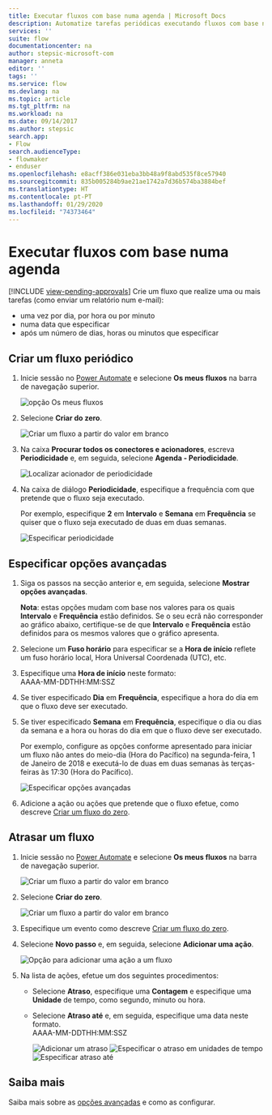 ```yaml
---
title: Executar fluxos com base numa agenda | Microsoft Docs
description: Automatize tarefas periódicas executando fluxos com base numa agenda, tal como diariamente ou de hora a hora.
services: ''
suite: flow
documentationcenter: na
author: stepsic-microsoft-com
manager: anneta
editor: ''
tags: ''
ms.service: flow
ms.devlang: na
ms.topic: article
ms.tgt_pltfrm: na
ms.workload: na
ms.date: 09/14/2017
ms.author: stepsic
search.app:
- Flow
search.audienceType:
- flowmaker
- enduser
ms.openlocfilehash: e8acff386e031eba3bb48a9f8abd535f8ce57940
ms.sourcegitcommit: 835b005284b9ae21ae1742a7d36b574ba3884bef
ms.translationtype: HT
ms.contentlocale: pt-PT
ms.lasthandoff: 01/29/2020
ms.locfileid: "74373464"
---
```

# <a name="run-flows-on-a-schedule"></a>Executar fluxos com base numa agenda
[!INCLUDE [view-pending-approvals](includes/cc-rebrand.md)]
Crie um fluxo que realize uma ou mais tarefas (como enviar um relatório num e-mail):

* uma vez por dia, por hora ou por minuto
* numa data que especificar
* após um número de dias, horas ou minutos que especificar

## <a name="create-a-recurring-flow"></a>Criar um fluxo periódico
1. Inicie sessão no [Power Automate](https://flow.microsoft.com) e selecione **Os meus fluxos** na barra de navegação superior.
   
    ![opção Os meus fluxos](./media/run-scheduled-tasks/create-flow.png)
2. Selecione **Criar do zero**.
   
    ![Criar um fluxo a partir do valor em branco](./media/run-scheduled-tasks/create-from-blank.png)
3. Na caixa **Procurar todos os conectores e acionadores**, escreva **Periodicidade** e, em seguida, selecione **Agenda - Periodicidade**.
   
    ![Localizar acionador de periodicidade](./media/run-scheduled-tasks/select-recurrence.png)
4. Na caixa de diálogo **Periodicidade**, especifique a frequência com que pretende que o fluxo seja executado.
   
    Por exemplo, especifique **2** em **Intervalo** e **Semana** em **Frequência** se quiser que o fluxo seja executado de duas em duas semanas.
   
    ![Especificar periodicidade](./media/run-scheduled-tasks/specify-recurrence.png)

## <a name="specify-advanced-options"></a>Especificar opções avançadas
1. Siga os passos na secção anterior e, em seguida, selecione **Mostrar opções avançadas**.
   
    **Nota**: estas opções mudam com base nos valores para os quais **Intervalo** e **Frequência** estão definidos. Se o seu ecrã não corresponder ao gráfico abaixo, certifique-se de que **Intervalo** e **Frequência** estão definidos para os mesmos valores que o gráfico apresenta.
2. Selecione um **Fuso horário** para especificar se a **Hora de início** reflete um fuso horário local, Hora Universal Coordenada (UTC), etc.
3. Especifique uma **Hora de início** neste formato:
   <br>AAAA-MM-DDTHH:MM:SSZ
4. Se tiver especificado **Dia** em **Frequência**, especifique a hora do dia em que o fluxo deve ser executado.
5. Se tiver especificado **Semana** em **Frequência**, especifique o dia ou dias da semana e a hora ou horas do dia em que o fluxo deve ser executado.
   
    Por exemplo, configure as opções conforme apresentado para iniciar um fluxo não antes do meio-dia (Hora do Pacífico) na segunda-feira, 1 de Janeiro de 2018 e executá-lo de duas em duas semanas às terças-feiras às 17:30 (Hora do Pacífico).
   
    ![Especificar opções avançadas](./media/run-scheduled-tasks/advanced-options.png)
6. Adicione a ação ou ações que pretende que o fluxo efetue, como descreve [Criar um fluxo do zero](get-started-logic-flow.md).

## <a name="delay-a-flow"></a>Atrasar um fluxo
1. Inicie sessão no [Power Automate](https://flow.microsoft.com) e selecione **Os meus fluxos** na barra de navegação superior.
   
    ![Criar um fluxo a partir do valor em branco](./media/run-scheduled-tasks/create-flow.png)
2. Selecione **Criar do zero**.
   
    ![Criar um fluxo a partir do valor em branco](./media/run-scheduled-tasks/create-from-blank.png)
3. Especifique um evento como descreve [Criar um fluxo do zero](get-started-logic-flow.md).
4. Selecione **Novo passo** e, em seguida, selecione **Adicionar uma ação**.
   
    ![Opção para adicionar uma ação a um fluxo](./media/run-scheduled-tasks/add-action.png)
5. Na lista de ações, efetue um dos seguintes procedimentos:
   
   * Selecione **Atraso**, especifique uma **Contagem** e especifique uma **Unidade** de tempo, como segundo, minuto ou hora.
   * Selecione **Atraso até** e, em seguida, especifique uma data neste formato.<br>AAAA-MM-DDTHH:MM:SSZ
     
     ![Adicionar um atraso](./media/run-scheduled-tasks/add-delay.png)
     ![Especificar o atraso em unidades de tempo](./media/run-scheduled-tasks/delay.png)
     ![Especificar atraso até](./media/run-scheduled-tasks/delay-until.png)

## <a name="learn-more"></a>Saiba mais

Saiba mais sobre as [opções avançadas](https://docs.microsoft.com/azure/connectors/connectors-native-recurrence) e como as configurar.


